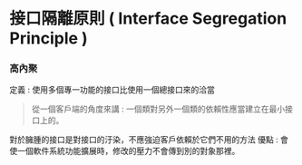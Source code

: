 # 接口隔離原則 ( Interface Segregation Principle )

### 高內聚

定義 : 使用多個專一功能的接口比使用一個總接口來的洽當

> 從一個客戶端的角度來講 : 一個類對另外一個類的依賴性應當建立在最小接口上的。

對於臃腫的接口是對接口的汙染，不應強迫客戶依賴於它們不用的方法
優點 : 會使一個軟件系統功能擴展時，修改的壓力不會傳到別的對象那裡。